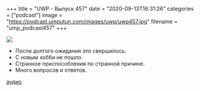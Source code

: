 +++
title = "UWP - Выпуск 457"
date = "2020-09-13T16:31:26"
categories = ["podcast"]
image = "https://podcast.umputun.com/images/uwp/uwp457.jpg"
filename = "ump_podcast457"
+++

![](https://podcast.umputun.com/images/uwp/uwp457.jpg)

- После долгого ожидания это свершилось.
- С новым хобби не пошло.
- Странное приспособления по странной причине.
- Много вопросов и ответов.

[аудио](https://podcast.umputun.com/media/ump_podcast457.mp3)
<audio src="https://podcast.umputun.com/media/ump_podcast457.mp3" preload="none"></audio>
